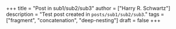 +++
title = "Post in sub1/sub2/sub3"
author = ["Harry R. Schwartz"]
description = "Test post created in `posts/sub1/sub2/sub3`."
tags = ["fragment", "concatenation", "deep-nesting"]
draft = false
+++

